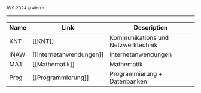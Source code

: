 <sub class="descriptionSection">18.9.2024 // #Intro</sub>
____

| Name | Link                    | Description                        |
| ---- | ----------------------- | ---------------------------------- |
| KNT  | [[KNT]]                 | Kommunikations und Netzwerktechnik |
| INAW | [[Internetanwendungen]] | Internetanwendungen                |
| MA1  | [[Mathematik]]          | Mathematik                         |
| Prog | [[Programmierung]]      | Programmierung + Datenbanken       |
